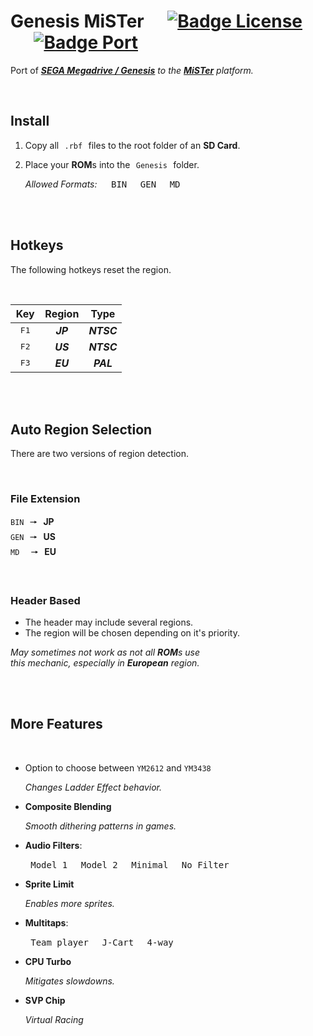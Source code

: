 # Genesis MiSTer    [![Badge License]][License]    [![Badge Port]][Port]

Port of ***[SEGA Megadrive / Genesis]*** *to the* ***[MiSTer]*** *platform.*

<br>

## Install

1. Copy all  `.rbf`  files to the root folder of an **SD Card**.

2. Place your **ROM**s into the  `Genesis`  folder.

    *Allowed Formats:*   <kbd> BIN </kbd> <kbd> GEN </kbd> <kbd> MD </kbd> 

<br>
<br>

## Hotkeys

The following hotkeys reset the region.

<br>

| Key | Region | Type
|:---:|:------:|:----:
| <kbd> F1 </kbd> | ***JP*** | ***NTSC***
| <kbd> F2 </kbd> | ***US*** | ***NTSC***
| <kbd> F3 </kbd> | ***EU*** | ***PAL***

<br>
<br>

## Auto Region Selection

There are two versions of region detection.

<br>

### File Extension

`BIN`  🠖  **JP** <br>
`GEN`  🠖  **US** <br>
`MD`         🠖  **EU**

<br>

### Header Based

- The header may include several regions.
- The region will be chosen depending on it's priority.

*May sometimes not work as not all **ROM**s use* <br>
*this mechanic, especially in **European** region.*

<br>
<br>

## More Features

<br>

- Option to choose between `YM2612` and `YM3438`

    *Changes Ladder Effect behavior.*
    
- **Composite Blending**

    *Smooth dithering patterns in games.*
    
- **Audio Filters**:
    
    <kbd> Model 1 </kbd> <kbd> Model 2 </kbd> <kbd> Minimal </kbd> <kbd> No Filter </kbd>
    
- **Sprite Limit**
    
    *Enables more sprites.*
    
- **Multitaps**:

    <kbd> Team player </kbd> <kbd> J-Cart </kbd> <kbd> 4-way </kbd>

- **CPU Turbo**
    
    *Mitigates slowdowns.*

- **SVP Chip**
    
    *Virtual Racing*

<br>


<!----------------------------------------------------------------------------->

[SEGA Megadrive / Genesis]: https://en.wikipedia.org/wiki/Sega_Genesis
[MiSTer]: https://github.com/MiSTer-devel/Main_MiSTer/wiki
[Port]: https://github.com/Torlus/fpgagen

[License]: LICENSE


<!--------------------------------{ Badges }----------------------------------->

[Badge License]: https://img.shields.io/badge/License-GPL_3-blue.svg?style=for-the-badge
[Badge Port]: https://img.shields.io/badge/Port_Of-FPGAGen-EF2D5E.svg?style=for-the-badge
